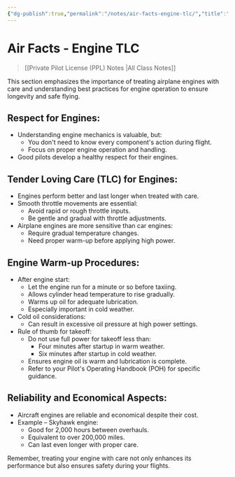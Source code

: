 ```yaml
---
{"dg-publish":true,"permalink":"/notes/air-facts-engine-tlc/","title":"Air Facts - Engine TLC","tags":["aviation","classnotes"]}
---
```



# Air Facts - Engine TLC
> [[Private Pilot License (PPL) Notes \|All Class Notes]]

This section emphasizes the importance of treating airplane engines with care and understanding best practices for engine operation to ensure longevity and safe flying.

## Respect for Engines:

- Understanding engine mechanics is valuable, but:
    - You don't need to know every component's action during flight.
    - Focus on proper engine operation and handling.
- Good pilots develop a healthy respect for their engines.

## Tender Loving Care (TLC) for Engines:

- Engines perform better and last longer when treated with care.
- Smooth throttle movements are essential:
    - Avoid rapid or rough throttle inputs.
    - Be gentle and gradual with throttle adjustments.
- Airplane engines are more sensitive than car engines:
    - Require gradual temperature changes.
    - Need proper warm-up before applying high power.

## Engine Warm-up Procedures:

- After engine start:
    - Let the engine run for a minute or so before taxiing.
    - Allows cylinder head temperature to rise gradually.
    - Warms up oil for adequate lubrication.
    - Especially important in cold weather.
- Cold oil considerations:
    - Can result in excessive oil pressure at high power settings.
- Rule of thumb for takeoff:
    - Do not use full power for takeoff less than:
        - Four minutes after startup in warm weather.
        - Six minutes after startup in cold weather.
    - Ensures engine oil is warm and lubrication is complete.
    - Refer to your Pilot's Operating Handbook (POH) for specific guidance.

## Reliability and Economical Aspects:

- Aircraft engines are reliable and economical despite their cost.
- Example – Skyhawk engine:
    - Good for 2,000 hours between overhauls.
    - Equivalent to over 200,000 miles.
    - Can last even longer with proper care.

Remember, treating your engine with care not only enhances its performance but also ensures safety during your flights.